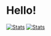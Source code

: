 # Hello!
[![Stats](https://github-readme-stats.vercel.app/api?username=BlakeFernandes&show_icons=true&theme=react)](https://github.com/anuraghazra/github-readme-stats)
[![Stats](https://github-readme-stats.vercel.app/api/wakatime?username=BlakeF14&custom_title=Weekly%20Stats&theme=react)](https://github.com/anuraghazra/github-readme-stats)
